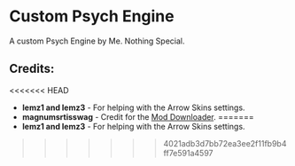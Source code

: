 # Custom Psych Engine

A custom Psych Engine by Me. Nothing Special.

## Credits:
<<<<<<< HEAD
* **lemz1 and lemz3** - For helping with the Arrow Skins settings.
* **magnumsrtisswag** - Credit for the [Mod Downloader](https://github.com/ShadowMario/FNF-PsychEngine/pull/7973).
=======
* **lemz1 and lemz3** - For helping with the Arrow Skins settings.
>>>>>>> 4021adb3d7bb72ea3ee2f11fb9b4ff7e591a4597
